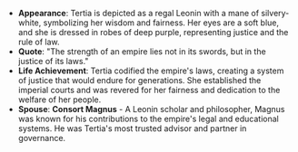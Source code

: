 - **Appearance**: Tertia is depicted as a regal Leonin with a mane of silvery-white, symbolizing her wisdom and fairness. Her eyes are a soft blue, and she is dressed in robes of deep purple, representing justice and the rule of law.
- **Quote**: "The strength of an empire lies not in its swords, but in the justice of its laws."
- **Life Achievement**: Tertia codified the empire's laws, creating a system of justice that would endure for generations. She established the imperial courts and was revered for her fairness and dedication to the welfare of her people.
- **Spouse**: **Consort Magnus** - A Leonin scholar and philosopher, Magnus was known for his contributions to the empire's legal and educational systems. He was Tertia's most trusted advisor and partner in governance.